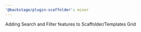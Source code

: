 ```yaml
---
'@backstage/plugin-scaffolder': minor
---
```


Adding Search and Filter features to Scaffolder/Templates Grid
